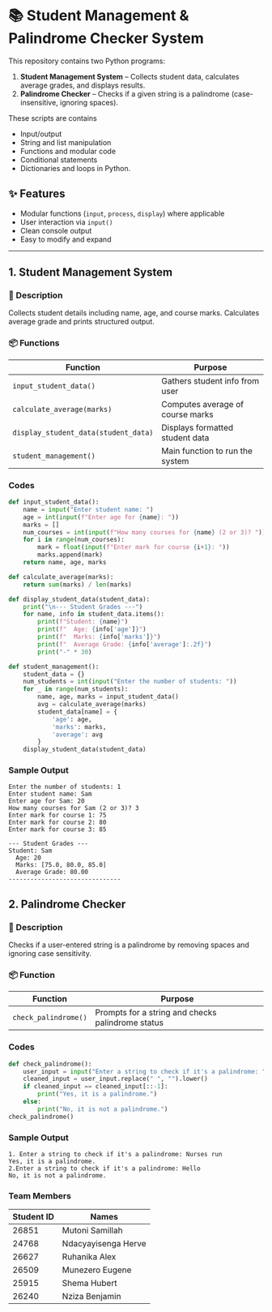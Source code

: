 # 📚 Student Management & Palindrome Checker System

This repository contains two Python programs:

1. **Student Management System** – Collects student data, calculates average grades, and displays results.
2. **Palindrome Checker** – Checks if a given string is a palindrome (case-insensitive, ignoring spaces).

These scripts are contains
- Input/output
- String and list manipulation
- Functions and modular code
- Conditional statements
- Dictionaries and loops in Python.

## ✨ Features

- Modular functions (`input`, `process`, `display`) where applicable
- User interaction via `input()`
- Clean console output
- Easy to modify and expand

---

## 1. Student Management System

### 🧠 Description

Collects student details including name, age, and course marks. Calculates average grade and prints structured output.

### 📦 Functions

| Function | Purpose |
|---------|---------|
| `input_student_data()` | Gathers student info from user |
| `calculate_average(marks)` | Computes average of course marks |
| `display_student_data(student_data)` | Displays formatted student data |
| `student_management()` | Main function to run the system |

###  Codes
```python
def input_student_data():
    name = input("Enter student name: ")
    age = int(input(f"Enter age for {name}: "))
    marks = []
    num_courses = int(input(f"How many courses for {name} (2 or 3)? "))
    for i in range(num_courses):
        mark = float(input(f"Enter mark for course {i+1}: "))
        marks.append(mark)
    return name, age, marks

def calculate_average(marks):
    return sum(marks) / len(marks)

def display_student_data(student_data):
    print("\n--- Student Grades ---")
    for name, info in student_data.items():
        print(f"Student: {name}")
        print(f"  Age: {info['age']}")
        print(f"  Marks: {info['marks']}")
        print(f"  Average Grade: {info['average']:.2f}")
        print("-" * 30)

def student_management():
    student_data = {}
    num_students = int(input("Enter the number of students: "))
    for _ in range(num_students):
        name, age, marks = input_student_data()
        avg = calculate_average(marks)
        student_data[name] = {
            'age': age,
            'marks': marks,
            'average': avg
        }
    display_student_data(student_data)
```

### Sample Output
```
Enter the number of students: 1
Enter student name: Sam
Enter age for Sam: 20
How many courses for Sam (2 or 3)? 3
Enter mark for course 1: 75
Enter mark for course 2: 80
Enter mark for course 3: 85

--- Student Grades ---
Student: Sam
  Age: 20
  Marks: [75.0, 80.0, 85.0]
  Average Grade: 80.00
-------------------------------
```
## 2. Palindrome Checker

### 🧠 Description

Checks if a user-entered string is a palindrome by removing spaces and ignoring case sensitivity.

### 📦 Function

| Function | Purpose |
|---------|---------|
| `check_palindrome()` | Prompts for a string and checks palindrome status |

###  Codes
```python
def check_palindrome():
    user_input = input("Enter a string to check if it's a palindrome: ")
    cleaned_input = user_input.replace(" ", "").lower()
    if cleaned_input == cleaned_input[::-1]:
        print("Yes, it is a palindrome.")
    else:
        print("No, it is not a palindrome.")
check_palindrome()
```
### Sample Output

```
1. Enter a string to check if it's a palindrome: Nurses run
Yes, it is a palindrome.
2.Enter a string to check if it's a palindrome: Hello
No, it is not a palindrome.
```

### Team Members

| Student ID | Names |
|---------|---------|
| 26851 | Mutoni Samillah |
| 24768 | Ndacyayisenga Herve |
| 26627 | Ruhanika Alex |
| 26509 | Munezero Eugene |
| 25915 | Shema Hubert |
| 26240 | Nziza Benjamin |


